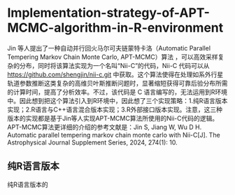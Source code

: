 # Implementation-strategy-of-APT-MCMC-algorithm-in-R-environment
Jin 等人提出了一种自动并行回火马尔可夫链蒙特卡洛（Automatic Parallel Tempering Markov Chain Monte Carlo, APT-MCMC）算法 ，可以高效采样复杂的分布，同时将该算法实现为一个名叫“Nii-C”的代码，Nii-C 代码可以从 https://github.com/shengjin/nii-c.git 中获取。这个算法使得在处理如系外行星轨道参数推断这类复杂的高维贝叶斯推断问题时，显著缩短获得可靠后验分布所需的计算时间，提高了分析效率。不过，该代码是 C 语言编写的，无法运用到R环境中。因此想到把这个算法引入到R环境中，因此想了三个实现策略：1.纯R语言版本实现；2.R语言与C++语言混合版本实现；3.R外部接口版本实现。注意，这三种版本的实现都是基于Jin等人实现APT-MCMC算法所使用的Nii-C代码的逻辑。APT-MCMC算法更详细的介绍的参考文献是：Jin S, Jiang W, Wu D H. Automatic parallel tempering markov chain monte carlo with Nii-C[J]. The Astrophysical Journal Supplement Series, 2024, 274(1): 10.

## 纯R语言版本
纯R语言版本的
